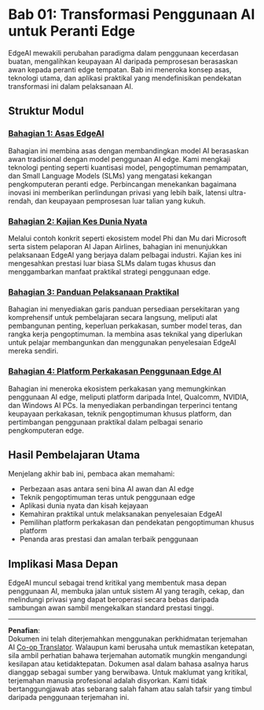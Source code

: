 <!--
CO_OP_TRANSLATOR_METADATA:
{
  "original_hash": "ddfe62b8e130979b7034bc6fbb7d510c",
  "translation_date": "2025-09-18T14:23:16+00:00",
  "source_file": "Module01/README.md",
  "language_code": "ms"
}
-->
# Bab 01: Transformasi Penggunaan AI untuk Peranti Edge

EdgeAI mewakili perubahan paradigma dalam penggunaan kecerdasan buatan, mengalihkan keupayaan AI daripada pemprosesan berasaskan awan kepada peranti edge tempatan. Bab ini meneroka konsep asas, teknologi utama, dan aplikasi praktikal yang mendefinisikan pendekatan transformasi ini dalam pelaksanaan AI.

## Struktur Modul

### [Bahagian 1: Asas EdgeAI](./01.EdgeAIFundamentals.md)
Bahagian ini membina asas dengan membandingkan model AI berasaskan awan tradisional dengan model penggunaan AI edge. Kami mengkaji teknologi penting seperti kuantisasi model, pengoptimuman pemampatan, dan Small Language Models (SLMs) yang mengatasi kekangan pengkomputeran peranti edge. Perbincangan menekankan bagaimana inovasi ini memberikan perlindungan privasi yang lebih baik, latensi ultra-rendah, dan keupayaan pemprosesan luar talian yang kukuh.

### [Bahagian 2: Kajian Kes Dunia Nyata](./02.RealWorldCaseStudies.md)
Melalui contoh konkrit seperti ekosistem model Phi dan Mu dari Microsoft serta sistem pelaporan AI Japan Airlines, bahagian ini menunjukkan pelaksanaan EdgeAI yang berjaya dalam pelbagai industri. Kajian kes ini mengesahkan prestasi luar biasa SLMs dalam tugas khusus dan menggambarkan manfaat praktikal strategi penggunaan edge.

### [Bahagian 3: Panduan Pelaksanaan Praktikal](./03.PracticalImplementationGuide.md)
Bahagian ini menyediakan garis panduan persediaan persekitaran yang komprehensif untuk pembelajaran secara langsung, meliputi alat pembangunan penting, keperluan perkakasan, sumber model teras, dan rangka kerja pengoptimuman. Ia membina asas teknikal yang diperlukan untuk pelajar membangunkan dan menggunakan penyelesaian EdgeAI mereka sendiri.

### [Bahagian 4: Platform Perkakasan Penggunaan Edge AI](./04.EdgeDeployment.md)
Bahagian ini meneroka ekosistem perkakasan yang memungkinkan penggunaan AI edge, meliputi platform daripada Intel, Qualcomm, NVIDIA, dan Windows AI PCs. Ia menyediakan perbandingan terperinci tentang keupayaan perkakasan, teknik pengoptimuman khusus platform, dan pertimbangan penggunaan praktikal dalam pelbagai senario pengkomputeran edge.

## Hasil Pembelajaran Utama

Menjelang akhir bab ini, pembaca akan memahami:
- Perbezaan asas antara seni bina AI awan dan AI edge
- Teknik pengoptimuman teras untuk penggunaan edge
- Aplikasi dunia nyata dan kisah kejayaan
- Kemahiran praktikal untuk melaksanakan penyelesaian EdgeAI
- Pemilihan platform perkakasan dan pendekatan pengoptimuman khusus platform
- Penanda aras prestasi dan amalan terbaik penggunaan

## Implikasi Masa Depan

EdgeAI muncul sebagai trend kritikal yang membentuk masa depan penggunaan AI, membuka jalan untuk sistem AI yang teragih, cekap, dan melindungi privasi yang dapat beroperasi secara bebas daripada sambungan awan sambil mengekalkan standard prestasi tinggi.

---

**Penafian**:  
Dokumen ini telah diterjemahkan menggunakan perkhidmatan terjemahan AI [Co-op Translator](https://github.com/Azure/co-op-translator). Walaupun kami berusaha untuk memastikan ketepatan, sila ambil perhatian bahawa terjemahan automatik mungkin mengandungi kesilapan atau ketidaktepatan. Dokumen asal dalam bahasa asalnya harus dianggap sebagai sumber yang berwibawa. Untuk maklumat yang kritikal, terjemahan manusia profesional adalah disyorkan. Kami tidak bertanggungjawab atas sebarang salah faham atau salah tafsir yang timbul daripada penggunaan terjemahan ini.